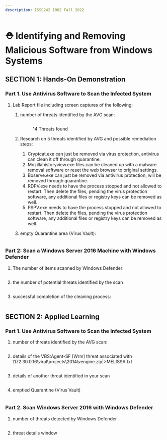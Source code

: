 ```yaml
---
description: ISSC242 I002 Fall 2022
---
```


# ⛑ Identifying and Removing Malicious Software from Windows Systems



## SECTION 1: Hands-On Demonstration

### Part 1. Use Antivirus Software to Scan the Infected System

1.  Lab Report file including screen captures of the following:



    1.  number of threats identified by the AVG scan:



        <figure><img src=".gitbook/assets/image (1).png" alt=""><figcaption><p>14 Threats found</p></figcaption></figure>
    2. Research on 5 threats identified by AVG and possible remediation steps:
       1. Cryptcat.exe can just be removed via virus protection, antivirus can clean it off through quarantine.
       2. Mozillahistoryview.exe files can be cleaned up with a malware removal software or reset the web browser to original settings.
       3. Boserve.exe can just be removed via antivirus protection, will be removed through quarantine.
       4. RDPV.exe needs to have the process stopped and not allowed to restart. Then delete the files, pending the virus protection software, any additional files or registry keys can be removed as well.
       5. PSPV.exe needs to have the process stopped and not allowed to restart. Then delete the files, pending the virus protection software, any additional files or registry keys can be removed as well.
    3.  empty Quarantine area (Virus Vault):



        <figure><img src=".gitbook/assets/image (9).png" alt=""><figcaption></figcaption></figure>

### Part 2: Scan a Windows Server 2016 Machine with Windows Defender

1.  The number of items scanned by Windows Defender:



    <figure><img src=".gitbook/assets/image (4).png" alt=""><figcaption></figcaption></figure>
2.  the number of potential threats identified by the scan



    <figure><img src=".gitbook/assets/image (20).png" alt=""><figcaption></figcaption></figure>
3.  successful completion of the cleaning process:



    <figure><img src=".gitbook/assets/image (7).png" alt=""><figcaption></figcaption></figure>

## SECTION 2: Applied Learning

### Part 1. Use Antivirus Software to Scan the Infected System

1.  number of threats identified by the AVG scan:



    <figure><img src=".gitbook/assets/image (12).png" alt=""><figcaption></figcaption></figure>
2.  details of the VBS:Agent-SF \[Wrm] threat associated with \172.30.0.16\viral\projects\2014\vengine.zip|>MELISSA.txt



    <figure><img src=".gitbook/assets/image (13).png" alt=""><figcaption></figcaption></figure>
3.  details of another threat identified in your scan



    <figure><img src=".gitbook/assets/image (15).png" alt=""><figcaption></figcaption></figure>
4.  emptied Quarantine (Virus Vault)



    <figure><img src=".gitbook/assets/image (18).png" alt=""><figcaption></figcaption></figure>

### Part 2. Scan Windows Server 2016 with Windows Defender

1.  number of threats detected by Windows Defender



    <figure><img src=".gitbook/assets/image (2).png" alt=""><figcaption></figcaption></figure>
2.  threat details window



    <figure><img src=".gitbook/assets/image (19).png" alt=""><figcaption></figcaption></figure>

